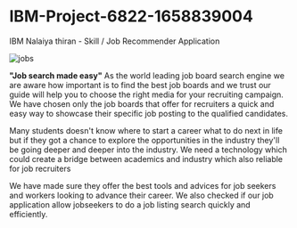 # IBM-Project-6822-1658839004
IBM Nalaiya thiran - Skill / Job Recommender Application

![jobs](https://www.jobboardfinder.com/news/wp-content/uploads/2016/07/job_boards.png)

**"Job search made easy"**
  As the world leading job board search engine we are aware how important is to find the best job boards and we trust our guide will help you to choose the right media for your recruiting campaign. We have chosen only the job boards that offer for recruiters a quick and easy way to showcase their specific job posting to the qualified candidates.
  
   Many students doesn't know where to start a career what to do next in life but if they got a chance to explore the opportunities in the industry they'll be going deeper and deeper into the industry. We need a technology which could create a bridge between academics and industry which also reliable for job recruiters

  We have made sure they offer the best tools and advices for job seekers and workers looking to advance their career. We also checked if our job application allow jobseekers to do a job listing search quickly and efficiently. 
